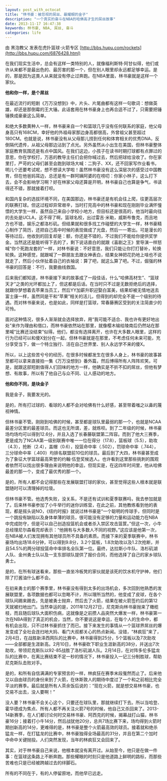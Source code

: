```yaml
---
layout: post_with_octocat
title: "林书豪：被忽视的屌丝、最耀眼的金子"
description: "一个真实的奋斗在NBA的哈佛高才生的屌丝故事"
date: 2013-11-17 16:47:38
keywords: 林书豪, NBA, 屌丝, 奋斗
categories: life
---
```

由 黑泡教父 发表在虎扑篮球·火箭专区 [http://bbs.hupu.com/rockets](http://bbs.hupu.com/6876428.html)    

在我们现实生活中，总会有这样一类特别的人，就像福利斯特·阿甘似得，他们或许从来都不是最出色的、最厉害的那一个，但在别人眼里却永远都足够幸运。是的，那是因为这类人从来就没有停止过奔跑。在NBA里面，林书豪就是这样一个家伙。

**他和你一样，是个屌丝**

在最近流行的短剧《万万没想到》中，片头、片尾曲都有这样一句歌词：想做英雄，却还是那倒霉的王大锤。此话套用在林书豪身上也再合适不过了，只需要把锤锤换成豪豪这么简单。

和绝大多数黄种人一样，林书豪来自一个和篮球几乎没有任何联系的家庭，他父母身高只有168CM，幸好他的外祖母家那边身高都很高，外曾祖父甚至超过180CM。也就是说，林书豪没有从父母那儿捞到任何和体育相关的优秀DNA，反倒隔代遗传，从祖父母那边沾到了点光。另外虽然从小出生在美国，但林书豪整体家庭教育氛围还是有点中国风。在我们这边，小孩子在读书时期打球都有点罪过的意思，你在学校打，万恶的教导主任们会把你喊过去，然后把球给没收了。你在家里打，严苛的父母们甚至会跑到球场大喊：二狗子、XX，还不回家写作业看书，明儿个还要考试呢，想不想读大学啦！虽然林书豪没有这么深层次的感受过中国教育，但在他爸妈耳边，总还是有一群阿姨阿婆的在唠叨：你家小林子，这么打下去，会不会影响学习啊？好在林家父母还算是开明，林书豪自己也算是争气，书读得还不错，那就接着打呗。


和国内复杂的选拔环境不同，在美国那边，林书豪还是有机会往上爬，往更高层次的联赛打球。但这过程却异常艰辛，当时打完高中的林书豪和现在刚刚毕业满怀憧憬的大学生一样，虽然自己来自小学校小地方，但目标还是很高的，他当时最向往的去处是UCLA，这不得了啊，篮球名校，出过雷吉·米勒，威斯布鲁克，而且地方也不错，娱乐之都洛杉矶。但结果就和很多找工作碰壁的大学生一样，林书豪精心制作了简历，还把自己高中时候的表现做成了光盘，然后一一寄出。可是漫长的等待过后，他收到的回复却是：额，你还是不错的，不过我们不能给你提供奖学金。当然这还是能听得下去的了，剩下说话直白的就跟《喜剧之王》里导演一样怒喊“你个死跑龙套的”一样，对林书豪说：不好意思，我们只能让你打打替补，轮换轮换。这种感觉，就跟喊了一群朋友去跟女神表白，结果女神把花扔地上啥也不说就走了，然后小伙伴扯着自己的衣袖说：算了吧，就这么算了吧。不过，倔强的林书豪的回答是：不行，我要曲线救国。


后来我们都知道，林书豪接下来的故事成了一段佳话，什么“哈佛高材生”、“篮球天才”之类的光环都加上了，但这都是后话。在当时只不过是无数拒绝后的选择，就跟你梦想着去苹果当员工，然后YY加薪升职迎娶白富美，结果却被无情地送去富士康一样，虽然同是干和“苹果”相关的活儿，但得到的却完全不是一个级别的待遇。而对林书豪来说，也是如此，同样是打篮球，常春藤赛区受到的关注简直少的可怜。

面对这种情况，很多人渐渐就会选择放弃，用“我可能不适合、我也许有更好地出处”来作为理由和借口，而林书豪依然站在那里，就像樱木输给陵南后仍然站在那里喊“比赛还没结束”似得。他们，都没有选择离开，也许在大多数人眼里，这样的行为已经可以和傻X划分在一起，但林书豪就是在那里，不考虑任何未来可能，充分享受当下，做一个特立独行、活在自己世界里、别人永远学不来的傻X。

所以，以上这些苦兮兮的经历，在很多时候都发生在很多人身上，林书豪的故事甚至都可以拿来直接拍一集《万万没想到》番外篇，然后博得所有人阵阵欢笑。可是，就跟这部短剧值得人们回味的地方一样，他确实是不折不扣的屌丝，但他有梦想、有故事，所以有了他自己与众不同、让人感动的地方。

**他和你不同，是块金子**


我是金子，我要发光的。

是的，所有打过球的、看球的人都不会对哈佛有什么好感，甚至带着嗤之以鼻的蔑视神情。

但林书豪不管。刚刚到哈佛的时候，甚至都是球队里最弱的那一个，也就是NCAA最差分区里的最差球员。而这也无所谓，差，就练呗。到了二年级的时候，林书豪场均场均可以得到12.6分，并且入选了长春藤联盟第二阵容。而到了他大三赛季，更是成为了NCAA第一级别联赛中唯一一位在得分（17.8），篮板球（5.5），助攻（4.3），抢断（2.4），盖帽（0.6），投篮命中率（.502），罚球命中率（.744），三分球命中率（.400）均排名联盟前10位的球员。最后到了大四，林书豪甚至成为了象征大学篮球最高荣誉的约翰·伍登奖候选人。也许看到这里那些挑刺的围观者依然可以找出很多理由来说明他的幸运，但现实是，在这四年时间里，他从哈佛最差的那一个，变成了最优秀的那一个。

是的，所有人都不会记得那些在发展联盟打球的家伙，甚至觉得这些人根本就是联盟随时可以清理掉的垃圾。

但林书豪不管。他选秀失败，没关系，不是还有试训和夏季联赛吗，我去参加就是了。后来林书豪参加了小牛举行的迷你训练营，在此之前，其他教练看到他的表现，都是摇头说NO，《纽约时报》就说过林书豪是“一个聪明的传球手，但同时是一个跳投有缺陷以及身体单薄的球员，很可能没有足够的力量和运动能力在NBA中完成防守，但是可以自己创造投篮机会或者杀入禁区攻击篮筐。”但这一次，小牛总经理尼尔森看完却表示：“他拥有与大多数人不同的视野。”这应该是他第一次，在NBA被人们发现拥有其他球员所不具备的素质。而接下来的夏季联赛中，林书豪场均出场18.6分钟，可以得到9.8分，3.2个篮板，1.8次助攻以及1.2次抢断，并且54.5%的两分球投篮命中率排名全队第一位。最终，达拉斯小牛队、洛杉矶湖人队、金州勇士队以及一支东部球队提供了报价合同，而他选择了自己的家乡球队勇士。


是的，在所有球迷看来，那些一直坐冷板凳的家伙就是该死的饮水机守护神，他们除了打酱油什么都不会。

在初来勇士的那个赛季里，林书豪没有得到太多的出场机会，多次回到他熟悉的发展联盟里，各项数据也都可以忽略不计，所以理所当然的，他变成了皮球，在各个球队间踢来踢去，先是被勇士抛弃，然后去了火箭，结果在被火箭签约后的第12天就被扫地出门。当然幸运的是，2011年12月27日，尼克斯向林书豪抛来了橄榄枝，而且随后球队大面积伤病，这就像是之前攒人品突然大爆发一样，林书豪第一次在NBA得到了真正的机会，当然，你不要说这是幸运，在每个人的生命中，都有机会出现，只不过林书豪抓住了而已。接下来发生的事情从一个篮球界屌丝的爆发变成了全社会连扫地大妈、看门大叔都关心的热点新闻。没错，“林疯狂”来了，2月4日，在战胜新泽西网队的比赛中，林书豪得到25分，5个篮板以及7次助攻——全部都是生涯新高。2月10日，林书豪砍下职业生涯新高的38分，并送出7次助攻，带领尼克斯队以92-85战胜了洛杉矶湖人队。2月14日，在对阵多伦多猛龙队的比赛中，在离比赛结束不足一秒的情况下，林书豪投入一记三分制胜球，帮助尼克斯队击败对手。


是的，和所有自信满满的专家预言的一样，林疯狂在赛季末段戛然而止了。后来他又以自由球员的身份来到了火箭，在休斯敦人的期待中度过了一个和之前相比完全平淡的赛季。最后就是所有人茶余饭后说的：“现在火箭，就是想交易林书豪，也交易不出去，没人要啊！”

没人要？林书豪不会关心这个，只要还在球队里，那就继续打下去。所以当哈登、霍华德成为焦点、所有人都不再关注火箭7号的时候，他自己又杀回来了。2013-14新赛季，在人们都讨论何时交易林书豪、阿西克的时候，揭幕战打山猫，林书豪16分；接着打小牛14分，然后战犹他20分，总共7场比赛下来，场均得到火箭时期创新高的14分，更难得的是，林书豪是整个火箭最高效的球员。接着就和绝杀猛龙一样，在打猛龙的比赛中，林书豪独得全场最高的31分，并且在第二个加时中命中关键抛投。人们突然发现，当年的林疯狂又会回来了。

其实，对于林书豪自己来说，他根本就没有离开过。从始至今，他只是在做一件事：在篮球这条路上不断奔跑。那些耀眼的时刻只是他道路上鲜明的路标，而那些苦难也只是已经被跨越过去的绊脚石。

所有的不同在于，有的人停留原地，而他早已远走。
